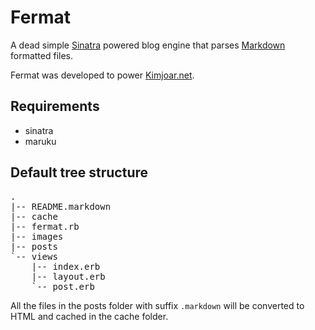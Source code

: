 Fermat
======

A dead simple [Sinatra](http://www.sinatrarb.com/) powered blog engine that parses [Markdown](http://daringfireball.net/projects/markdown/) formatted files.

Fermat was developed to power [Kimjoar.net](http://kimjoar.net).

Requirements
------------

* sinatra
* maruku

Default tree structure
----------------------

<pre>
.
|-- README.markdown
|-- cache
|-- fermat.rb
|-- images
|-- posts
`-- views
    |-- index.erb
    |-- layout.erb
    `-- post.erb
</pre>

All the files in the posts folder with suffix `.markdown` will be converted to HTML and cached in the cache folder.